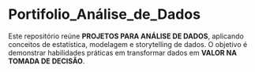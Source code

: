 # Portifolio_Análise_de_Dados
Este repositório reúne **PROJETOS PARA ANÁLISE DE DADOS**, aplicando conceitos de estatística, modelagem e storytelling de dados. O objetivo é demonstrar habilidades práticas em transformar dados em **VALOR NA TOMADA DE DECISÃO**.
